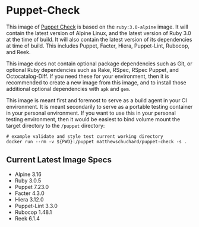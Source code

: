 # Puppet-Check

This image of [Puppet Check](https://github.com/mschuchard/puppet-check) is based on the `ruby:3.0-alpine` image. It will contain the latest version of Alpine Linux, and the latest version of Ruby 3.0 at the time of build. It will also contain the latest version of its dependencies at time of build. This includes Puppet, Facter, Hiera, Puppet-Lint, Rubocop, and Reek.

This image does not contain optional package dependencies such as Git, or optional Ruby dependencies such as Rake, RSpec, RSpec Puppet, and Octocatalog-Diff. If you need these for your environment, then it is recommended to create a new image from this image, and to install those additional optional dependencies with `apk` and `gem`.

This image is meant first and foremost to serve as a build agent in your CI environment. It is meant secondarily to serve as a portable testing container in your personal environment. If you want to use this in your personal testing environment, then it would be easiest to bind volume mount the target directory to the `/puppet` directory:

```
# example validate and style test current working directory
docker run --rm -v ${PWD}:/puppet matthewschuchard/puppet-check -s .
```

## Current Latest Image Specs
- Alpine 3.16
- Ruby 3.0.5
- Puppet 7.23.0
- Facter 4.3.0
- Hiera 3.12.0
- Puppet-Lint 3.3.0
- Rubocop 1.48.1
- Reek 6.1.4
